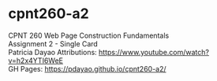 # cpnt260-a2
CPNT 260 Web Page Construction Fundamentals\
Assignment 2 - Single Card\
Patricia Dayao
Attributions: https://www.youtube.com/watch?v=h2x4YTI6WeE \
GH Pages: https://pdayao.github.io/cpnt260-a2/

